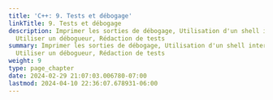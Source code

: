 ```yaml
---
title: 'C++: 9. Tests et débogage'
linkTitle: 9. Tests et débogage
description: Imprimer les sorties de débogage, Utilisation d'un shell interactif (REPL),
  Utiliser un débogueur, Rédaction de tests
summary: Imprimer les sorties de débogage, Utilisation d'un shell interactif (REPL),
  Utiliser un débogueur, Rédaction de tests
weight: 9
type: page_chapter
date: 2024-02-29 21:07:03.006780-07:00
lastmod: 2024-04-10 22:36:07.678931-06:00
---
```

